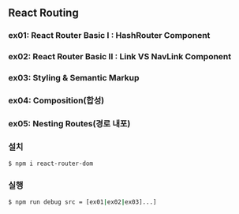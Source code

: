 ## React Routing

### ex01: React Router Basic I  : HashRouter Component
### ex02: React Router Basic II : Link VS NavLink Component
### ex03: Styling & Semantic Markup
### ex04: Composition(합성)
### ex05: Nesting Routes(경로 내포)

### 설치
```bash
$ npm i react-router-dom
```

### 실행
```bash
$ npm run debug src = [ex01|ex02|ex03]...]
```